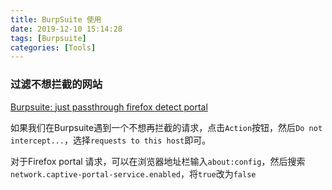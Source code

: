 ```yaml
---
title: BurpSuite 使用
date: 2019-12-10 15:14:28
tags: [Burpsuite]
categories: [Tools]
---
```


### 过滤不想拦截的网站

[Burpsuite: just passthrough firefox detect portal](https://security.stackexchange.com/questions/187069/burpsuite-just-passthrough-firefox-detect-portal)

如果我们在Burpsuite遇到一个不想再拦截的请求，点击`Action`按钮，然后`Do not intercept...`，选择`requests to this host`即可。

对于Firefox portal 请求，可以在浏览器地址栏输入`about:config`，然后搜索` network.captive-portal-service.enabled `，将`true`改为`false`





